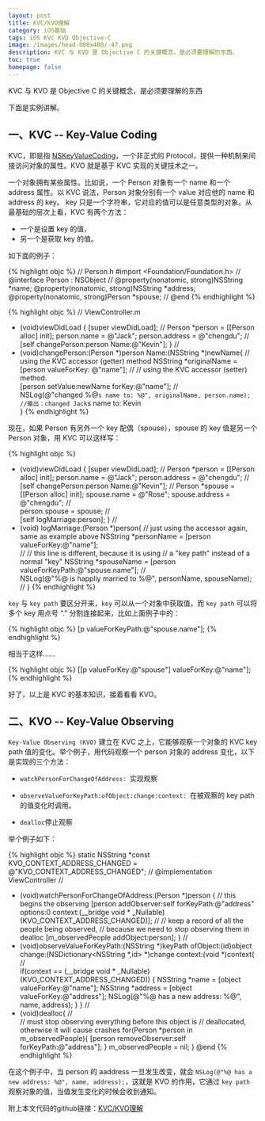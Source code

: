 ```yaml
---
layout: post
title: KVC/KVO理解
category: iOS基础
tags: iOS KVC KVO Objective-C
image: /images/head-800x400/-47.png
description: KVC 与 KVO 是 Objective C 的关键概念，是必须要理解的东西。
toc: true
homepage: false
---
```


KVC 与 KVO 是 Objective C 的关键概念，是必须要理解的东西

下面是实例讲解。

## 一、KVC -- Key-Value Coding 

KVC，即是指 [NSKeyValueCoding](https://developer.apple.com/library/mac/documentation/Cocoa/Reference/Foundation/Protocols/NSKeyValueCoding_Protocol/index.html#//apple_ref/occ/cat/NSKeyValueCoding)，一个非正式的 Protocol，提供一种机制来间接访问对象的属性。KVO 就是基于 KVC 实现的关键技术之一。

一个对象拥有某些属性。比如说，一个 Person 对象有一个 name 和一个 address 属性。以 KVC 说法，Person 对象分别有一个 value 对应他的 name 和 address 的 key。 key 只是一个字符串，它对应的值可以是任意类型的对象。从最基础的层次上看，KVC 有两个方法：

* 一个是设置 key 的值，
* 另一个是获取 key 的值。

如下面的例子：

{% highlight objc  %}
// Person.h
#import <Foundation/Foundation.h>
//
@interface Person : NSObject
//
@property(nonatomic, strong)NSString *name;
@property(nonatomic, strong)NSString *address;
@property(nonatomic, strong)Person *spouse;
//
@end
{% endhighlight %}

{% highlight objc  %}
// ViewController.m
- (void)viewDidLoad {
    [super viewDidLoad];
//
    Person *person = [[Person alloc] init];
    person.name = @"Jack";
    person.address = @"chengdu";
//    
    [self changePerson:person Name:@"Kevin"];
}
//
- (void)changePerson:(Person *)person Name:(NSString *)newName{
	// using the KVC accessor (getter) method
    NSString *originalName = [person valueForKey: @"name"];
//
	// using the KVC  accessor (setter) method.    
    [person setValue:newName forKey:@"name"];
//   
    NSLog(@"changed %@`s name to: %@", originalName, person.name);
//输出：changed Jack`s name to: Kevin    
}
{% endhighlight %}

现在，如果 Person 有另外一个 key 配偶（spouse），spouse 的 key 值是另一个 Person 对象，用 KVC 可以这样写：

{% highlight objc  %}
- (void)viewDidLoad {
    [super viewDidLoad];
//
    Person *person = [[Person alloc] init];
    person.name = @"Jack";
    person.address = @"chengdu";
//    
    [self changePerson:person Name:@"Kevin"];
//
    Person *spouse = [[Person alloc] init];
    spouse.name = @"Rose";
    spouse.address = @"chengdu";
//    
    person.spouse = spouse;
//    
    [self logMarriage:person];
}
//
- (void) logMarriage:(Person *)person{
    // just using the accessor again, same as example above
    NSString *personName = [person valueForKey:@"name"];  
//
	// this line is different, because it is using 
	// a "key path" instead of a normal "key"
    NSString *spouseName = [person valueForKeyPath:@"spouse.name"];
//    
    NSLog(@"%@ is happliy married to %@", personName, spouseName);
	//
}
{% endhighlight %}

`key` 与 `key path` 要区分开来，`key` 可以从一个对象中获取值，而 `key path` 可以将多个 key 用点号 “.” 分割连接起来，比如上面例子中的：

{% highlight objc  %}
[p valueForKeyPath:@"spouse.name"];
{% endhighlight %}

相当于这样……

{% highlight objc  %}
[[p valueForKey:@"spouse"] valueForKey:@"name"];
{% endhighlight %}

好了，以上是 KVC 的基本知识，接着看看 KVO。

## 二、KVO -- Key-Value Observing

`Key-Value Observing (KVO)` 建立在 KVC 之上，它能够观察一个对象的 KVC key path 值的变化。举个例子，用代码观察一个 person 对象的 address 变化，以下是实现的三个方法：

* `watchPersonForChangeOfAddress: `实现观察

* `observeValueForKeyPath:ofObject:change:context: `在被观察的 key path 的值变化时调用。

* `dealloc`停止观察

举个例子如下：

{% highlight objc  %}
static NSString *const KVO_CONTEXT_ADDRESS_CHANGED = @"KVO_CONTEXT_ADDRESS_CHANGED";
// 
@implementation ViewController
// 
- (void)watchPersonForChangeOfAddress:(Person *)person
{
    // this begins the observing
    [person addObserver:self
        forKeyPath:@"address"
           options:0
           context:(__bridge void * _Nullable)(KVO_CONTEXT_ADDRESS_CHANGED)];
    //
    // keep a record of all the people being observed,
    // because we need to stop observing them in dealloc
    [m_observedPeople addObject:person];
}
//
- (void)observeValueForKeyPath:(NSString *)keyPath ofObject:(id)object change:(NSDictionary<NSString *,id> *)change context:(void *)context{
//    
    if(context == (__bridge void * _Nullable)(KVO_CONTEXT_ADDRESS_CHANGED)) {
        NSString *name = [object valueForKey:@"name"];
        NSString *address = [object valueForKey:@"address"];
        NSLog(@"%@ has a new address: %@", name, address);
    }
}
//
- (void)dealloc{
//    
    // must stop observing everything before this object is
    // deallocated, otherwise it will cause crashes
    for(Person *person in m_observedPeople){
        [person removeObserver:self forKeyPath:@"address"];
    }
    m_observedPeople = nil;
}
@end
{% endhighlight %}

在这个例子中，当 person 的 aaddress 一旦发生改变，就会 `NSLog(@"%@ has a new address: %@", name, address);`，这就是 KVO 的作用，它通过 `key path` 观察对象的值，当值发生变化的时候会收到通知。

附上本文代码的github链接：[KVC/KVO理解](https://github.com/XcodeTalk/KVC-KVO)






















